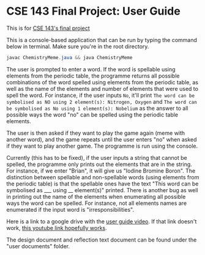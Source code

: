 # CSE 143 Final Project: User Guide

This is for [CSE 143's final project](https://courses.cs.washington.edu/courses/cse143/20au/project/#status-report)

This is a console-based application that can be run by typing the command below in terminal. Make sure you're in the root directory.

```java
javac ChemistryMeme.java && java ChemistryMeme
```

The user is prompted to enter a word. If the word is spellable using elements from the periodic table, the programme returns all possible 
combinations of the word spelled using elements from the periodic table, as well as the name of the elements and number of elements that were 
used to spell the word. For instance, if the user inputs `No`, it'll print `The word can be symbolised as NO using 2 element(s): Nitrogen, Oxygen`
and `The word can be symbolised as No using 1 element(s): Nobelium` as the answer to all possible ways the word "no" can be spelled using the periodic
table elements.

The user is then asked if they want to play the game again (meme with another word), and the game repeats until the user enters "no" when asked 
if they want to play another game. The programme is run using the console.

Currently (this has to be fixed), if the user inputs a string that cannot be spelled, the programme only prints out the elements that are in the string.
For instance, if we enter "Brian", it will give us "Iodine Bromine Boron". The distinction between spellable and non-spellable words (using elements from the
periodic table) is that the spellable ones have the text "This word can be symbolised as ___ using __ element(s)" printed. There is another bug as well
in printing out the name of the elements when enumerating all possible ways the word can be spelled. For instance, not all elements names are enumerated if
the input word is "irresponsibilities".

Here is a link to a google drive with the [user guide video](https://drive.google.com/drive/folders/1ic0f211qd6M4_IvK05jXaGVNphH9q_6w?usp=sharing). If that link doesn't work, [this youtube link hopefully works](https://youtu.be/m2VIvKmVhS4).

The design document and reflection text document can be found under the "user documents" folder.

[//]: <> ( User guide )

[//]: <> (Write a user guide for your project in the form of a file called README.txt or README.md at least several paragraphs in length. Though the structure of your user guide is entirely up to you, it should be clear to the staff how and where, if applicable, to compile, configure, and use your project. It should not be necessary for us to contact you with questions regarding your project after its submission. Hold our hand with this documentation: be sure to answer in your documentation any questions that you think we might have while testing your work.)

[//]: <> (The guide should also include a link to a short video no more than 5 minutes long that presents your project to the world with slides, screenshots, voiceover, and/or live action. Your video should somehow include your project title, your names, and any other details that you’d like to convey to viewers. We recommend recording a video through Zoom for ease of screensharing and so that all collaborators can present.)

